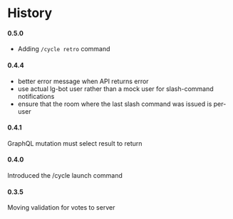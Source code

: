 # History

#### 0.5.0
- Adding `/cycle retro` command

#### 0.4.4
- better error message when API returns error
- use actual lg-bot user rather than a mock user for slash-command notifications
- ensure that the room where the last slash command was issued is per-user

#### 0.4.1
GraphQL mutation must select result to return

#### 0.4.0
Introduced the /cycle launch command

#### 0.3.5
Moving validation for votes to server
